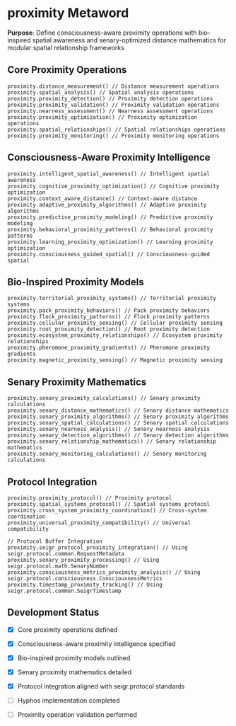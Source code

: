 # proximity Metaword

**Purpose**: Define consciousness-aware proximity operations with bio-inspired spatial awareness and senary-optimized distance mathematics for modular spatial relationship frameworks

## Core Proximity Operations

```hyphos
proximity.distance_measurement() // Distance measurement operations
proximity.spatial_analysis() // Spatial analysis operations
proximity.proximity_detection() // Proximity detection operations
proximity.proximity_validation() // Proximity validation operations
proximity.nearness_assessment() // Nearness assessment operations
proximity.proximity_optimization() // Proximity optimization operations
proximity.spatial_relationships() // Spatial relationships operations
proximity.proximity_monitoring() // Proximity monitoring operations
```

## Consciousness-Aware Proximity Intelligence

```hyphos
proximity.intelligent_spatial_awareness() // Intelligent spatial awareness
proximity.cognitive_proximity_optimization() // Cognitive proximity optimization
proximity.context_aware_distance() // Context-aware distance
proximity.adaptive_proximity_algorithms() // Adaptive proximity algorithms
proximity.predictive_proximity_modeling() // Predictive proximity modeling
proximity.behavioral_proximity_patterns() // Behavioral proximity patterns
proximity.learning_proximity_optimization() // Learning proximity optimization
proximity.consciousness_guided_spatial() // Consciousness-guided spatial
```

## Bio-Inspired Proximity Models

```hyphos
proximity.territorial_proximity_systems() // Territorial proximity systems
proximity.pack_proximity_behaviors() // Pack proximity behaviors
proximity.flock_proximity_patterns() // Flock proximity patterns
proximity.cellular_proximity_sensing() // Cellular proximity sensing
proximity.root_proximity_detection() // Root proximity detection
proximity.ecosystem_proximity_relationships() // Ecosystem proximity relationships
proximity.pheromone_proximity_gradients() // Pheromone proximity gradients
proximity.magnetic_proximity_sensing() // Magnetic proximity sensing
```

## Senary Proximity Mathematics

```hyphos
proximity.senary_proximity_calculations() // Senary proximity calculations
proximity.senary_distance_mathematics() // Senary distance mathematics
proximity.senary_proximity_algorithms() // Senary proximity algorithms
proximity.senary_spatial_calculations() // Senary spatial calculations
proximity.senary_nearness_analysis() // Senary nearness analysis
proximity.senary_detection_algorithms() // Senary detection algorithms
proximity.senary_relationship_mathematics() // Senary relationship mathematics
proximity.senary_monitoring_calculations() // Senary monitoring calculations
```

## Protocol Integration

```hyphos
proximity.proximity_protocol() // Proximity protocol
proximity.spatial_systems_protocol() // Spatial systems protocol
proximity.cross_system_proximity_coordination() // Cross-system coordination
proximity.universal_proximity_compatibility() // Universal compatibility

// Protocol Buffer Integration
proximity.seigr_protocol_proximity_integration() // Using seigr.protocol.common.RequestMetadata
proximity.senary_proximity_processing() // Using seigr.protocol.math.SenaryNumber
proximity.consciousness_metrics_proximity_analysis() // Using seigr.protocol.consciousness.ConsciousnessMetrics
proximity.timestamp_proximity_tracking() // Using seigr.protocol.common.SeigrTimestamp
```

## Development Status

- [x] Core proximity operations defined
- [x] Consciousness-aware proximity intelligence specified
- [x] Bio-inspired proximity models outlined
- [x] Senary proximity mathematics detailed
- [x] Protocol integration aligned with seigr.protocol standards
- [ ] Hyphos implementation completed
- [ ] Proximity operation validation performed

